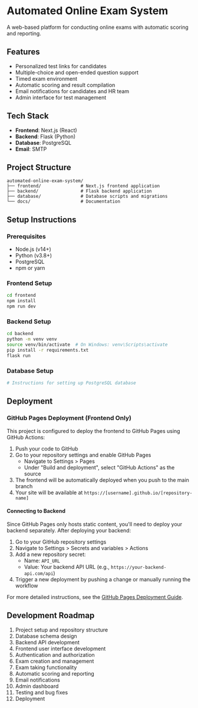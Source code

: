 # Automated Online Exam System

A web-based platform for conducting online exams with automatic scoring and reporting.

## Features

- Personalized test links for candidates
- Multiple-choice and open-ended question support
- Timed exam environment
- Automatic scoring and result compilation
- Email notifications for candidates and HR team
- Admin interface for test management

## Tech Stack

- **Frontend**: Next.js (React)
- **Backend**: Flask (Python)
- **Database**: PostgreSQL
- **Email**: SMTP

## Project Structure

```
automated-online-exam-system/
├── frontend/               # Next.js frontend application
├── backend/                # Flask backend application
├── database/               # Database scripts and migrations
└── docs/                   # Documentation
```

## Setup Instructions

### Prerequisites
- Node.js (v14+)
- Python (v3.8+)
- PostgreSQL
- npm or yarn

### Frontend Setup
```bash
cd frontend
npm install
npm run dev
```

### Backend Setup
```bash
cd backend
python -m venv venv
source venv/bin/activate  # On Windows: venv\Scripts\activate
pip install -r requirements.txt
flask run
```

### Database Setup
```bash
# Instructions for setting up PostgreSQL database
```

## Deployment

### GitHub Pages Deployment (Frontend Only)

This project is configured to deploy the frontend to GitHub Pages using GitHub Actions:

1. Push your code to GitHub
2. Go to your repository settings and enable GitHub Pages
   - Navigate to Settings > Pages
   - Under "Build and deployment", select "GitHub Actions" as the source
3. The frontend will be automatically deployed when you push to the main branch
4. Your site will be available at `https://[username].github.io/[repository-name]`

#### Connecting to Backend

Since GitHub Pages only hosts static content, you'll need to deploy your backend separately. After deploying your backend:

1. Go to your GitHub repository settings
2. Navigate to Settings > Secrets and variables > Actions
3. Add a new repository secret:
   - Name: `API_URL`
   - Value: Your backend API URL (e.g., `https://your-backend-api.com/api`)
4. Trigger a new deployment by pushing a change or manually running the workflow

For more detailed instructions, see the [GitHub Pages Deployment Guide](docs/github-pages-deployment.md).

## Development Roadmap

1. Project setup and repository structure
2. Database schema design
3. Backend API development
4. Frontend user interface development
5. Authentication and authorization
6. Exam creation and management
7. Exam taking functionality
8. Automatic scoring and reporting
9. Email notifications
10. Admin dashboard
11. Testing and bug fixes
12. Deployment 